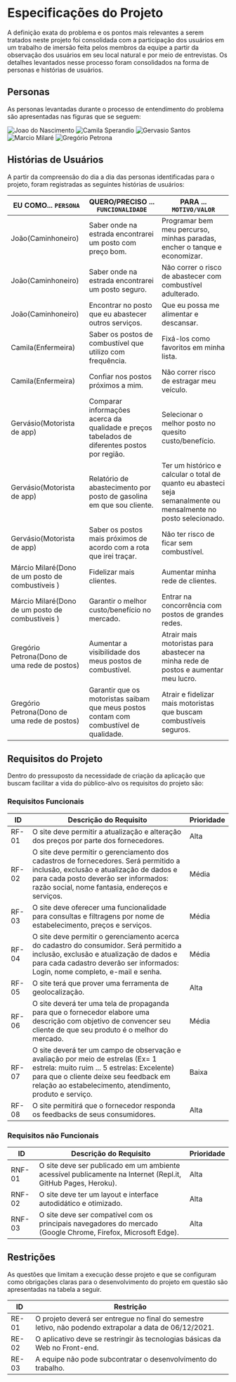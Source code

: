# Especificações do Projeto

A definição exata do problema e os pontos mais relevantes a serem tratados neste projeto foi consolidada com a participação dos usuários em um trabalho de imersão feita pelos membros da equipe a partir da observação dos usuários em seu local natural e por meio de entrevistas. Os detalhes levantados nesse processo foram consolidados na forma de personas e histórias de usuários.

## Personas

As personas levantadas durante o processo de entendimento do problema são apresentadas nas figuras que se seguem:

![Joao do Nascimento](https://user-images.githubusercontent.com/90812412/134389018-82197b8d-51f9-4f74-a96b-7dd101da4366.png)
![Camila Sperandio](https://user-images.githubusercontent.com/90812412/134389170-2c799b47-23ed-4b20-9f0d-fd6037de50bc.png)
![Gervasio Santos](https://user-images.githubusercontent.com/90812412/134388730-a030a3c1-f01b-47de-8c61-f275abba6f34.png)
![Marcio Milaré](https://user-images.githubusercontent.com/90812412/134388763-72d9574a-d5e6-4c41-8020-2a8c70047262.png)
![Gregório Petrona](https://user-images.githubusercontent.com/90812412/134387721-1118d51f-60c2-43e7-b028-c46025efa071.png)


## Histórias de Usuários

A partir da compreensão do dia a dia das personas identificadas para o projeto, foram registradas as seguintes histórias de usuários:

|EU COMO... `PERSONA`| QUERO/PRECISO ... `FUNCIONALIDADE` |PARA ... `MOTIVO/VALOR`                 |
|--------------------|------------------------------------|----------------------------------------|
|João(Caminhoneiro)  | Saber onde na estrada encontrarei um posto com preço bom. | Programar bem meu percurso, minhas paradas, encher o tanque e economizar.  |
|João(Caminhoneiro)  | Saber onde na estrada encontrarei um posto seguro. |Não correr o risco de abastecer com combustível adulterado. |
|João(Caminhoneiro)  | Encontrar no posto que eu abastecer outros serviços.| Que eu possa me alimentar e descansar.|
|Camila(Enfermeira)  | Saber os postos de combustível que utilizo com frequência.	| Fixá-los como favoritos em minha lista. |
|Camila(Enfermeira)  | Confiar nos postos próximos a mim. |	Não correr risco de estragar meu veículo. |
|Gervásio(Motorista de app) |	Comparar informações acerca da qualidade e preços tabelados de diferentes postos por região.	| Selecionar o melhor posto no quesito custo/benefício. |
|Gervásio(Motorista de app) |	Relatório de abastecimento por posto de gasolina em que sou cliente.	| Ter um histórico e calcular o total de quanto eu abasteci seja semanalmente ou mensalmente no posto selecionado. |
|Gervásio(Motorista de app)	| Saber os postos mais próximos de acordo com a rota que irei traçar. |	Não ter risco de ficar sem combustível. |
|Márcio Milaré(Dono de um posto de combustiveis ) |	Fidelizar mais clientes. |	Aumentar minha rede de clientes. |
|Márcio Milaré(Dono de um posto de combustiveis ) | Garantir o melhor custo/benefício no mercado.	| Entrar na concorrência com postos de grandes redes. |
|Gregório Petrona(Dono de uma rede de postos) |	Aumentar a visibilidade dos meus postos de combustível. |	Atrair mais motoristas para abastecer na minha rede de postos e aumentar meu lucro. |
Gregório Petrona(Dono de uma rede de postos) | Garantir que os motoristas saibam que meus postos contam com combustível de qualidade. | Atrair e fidelizar mais motoristas que buscam combustíveis seguros. |


## Requisitos do Projeto

Dentro do pressuposto da necessidade de criação da aplicação que buscam facilitar a vida do público-alvo os requisitos do projeto são:

### Requisitos Funcionais

|ID    | Descrição do Requisito  | Prioridade |
|------|-----------------------------------------|----|
|RF-01 |	O site deve permitir a atualização e alteração dos preços por parte dos fornecedores. |	Alta |
|RF-02	| O site deve permitir o gerenciamento dos cadastros de fornecedores. Será permitido a inclusão, exclusão e atualização de dados e para cada posto deverão ser informados: razão social, nome fantasia, endereços e serviços.  |	Média |
|RF-03	| O site deve oferecer uma funcionalidade para consultas e filtragens por nome de estabelecimento, preços e serviços.	| Média |
|RF-04	| O site deve permitir o gerenciamento acerca do cadastro do consumidor. Será permitido a inclusão, exclusão e atualização de dados e para cada cadastro deverão ser informados: Login, nome completo, e-mail e senha. 	| Média |
|RF-05	| O site terá que prover uma ferramenta de geolocalização.	| Alta |
|RF-06	| O site deverá ter uma tela de propaganda para que o fornecedor elabore uma descrição com objetivo de convencer seu cliente de que seu produto é o melhor do mercado.	| Média |
|RF-07	| O site deverá ter um campo de observação e avaliação por meio de estrelas (Ex= 1 estrela: muito ruim ... 5 estrelas: Excelente) para que o cliente deixe seu feedback em relação ao estabelecimento, atendimento, produto e serviço.	 | Baixa |
|RF-08	| O site permitirá que o fornecedor responda os feedbacks de seus consumidores. |	Alta |



### Requisitos não Funcionais

|ID     | Descrição do Requisito  |Prioridade |
|-------|-------------------------|----|
|RNF-01 | 	O site deve ser publicado em um ambiente acessível publicamente na Internet (Repl.it, GitHub Pages, Heroku). |	Alta |
|RNF-02	| O site deve ter um layout e interface autodidático e otimizado. | Alta |
|RNF-03 |	O site deve ser compatível com os principais navegadores do mercado (Google Chrome, Firefox, Microsoft Edge).	| Alta |


## Restrições

As questões que limitam a execução desse projeto e que se configuram como obrigações claras para o desenvolvimento do projeto em questão são apresentadas na tabela a seguir.

|ID| Restrição                                             |
|--|-------------------------------------------------------|
|RE-01 |	O projeto deverá ser entregue no final do semestre letivo, não podendo extrapolar a data de 06/12/2021. |
|RE-02 |	O aplicativo deve se restringir às tecnologias básicas da Web no Front-end. |
|RE-03 |	A equipe não pode subcontratar o desenvolvimento do trabalho. |
